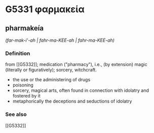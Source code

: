 # G5331 φαρμακεία

## pharmakeía

_(far-mak-i'-ah | fahr-ma-KEE-ah | fahr-ma-KEE-ah)_

### Definition

from [[G5332]]; medication ("pharmacy"), i.e., (by extension) magic (literally or figuratively); sorcery, witchcraft.

- the use or the administering of drugs
- poisoning
- sorcery, magical arts, often found in connection with idolatry and fostered by it
- metaphorically the deceptions and seductions of idolatry

### See also

[[G5332]]

